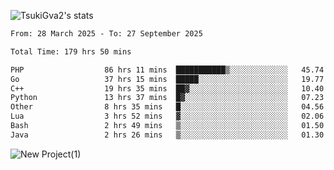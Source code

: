 
![TsukiGva2's stats](https://github-readme-stats.vercel.app/api?username=TsukiGva2&show_icons=true&theme=gruvbox)

<!--START_SECTION:waka-->

```txt
From: 28 March 2025 - To: 27 September 2025

Total Time: 179 hrs 50 mins

PHP                  86 hrs 11 mins  ███████████▒░░░░░░░░░░░░░   45.74 %
Go                   37 hrs 15 mins  █████░░░░░░░░░░░░░░░░░░░░   19.77 %
C++                  19 hrs 35 mins  ██▓░░░░░░░░░░░░░░░░░░░░░░   10.40 %
Python               13 hrs 37 mins  █▓░░░░░░░░░░░░░░░░░░░░░░░   07.23 %
Other                8 hrs 35 mins   █░░░░░░░░░░░░░░░░░░░░░░░░   04.56 %
Lua                  3 hrs 52 mins   ▓░░░░░░░░░░░░░░░░░░░░░░░░   02.06 %
Bash                 2 hrs 49 mins   ▒░░░░░░░░░░░░░░░░░░░░░░░░   01.50 %
Java                 2 hrs 26 mins   ▒░░░░░░░░░░░░░░░░░░░░░░░░   01.30 %
```

<!--END_SECTION:waka-->

![New Project(1)](https://github.com/user-attachments/assets/ca397c4b-527a-4830-9802-b71a2622b058)

<!--
![91IYheGYbCL](https://github.com/user-attachments/assets/81d7ee5b-489d-41a0-a545-5872971bd286)
-->
